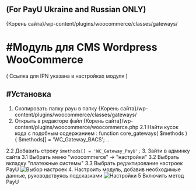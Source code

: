 (For PayU Ukraine and Russian ONLY)
-------
{Корень сайта}/wp-content/plugins/woocommerce/classes/gateways/


#Модуль для CMS Wordpress WooCommerce
======

( Ссылка для IPN указана в настройках модуля )

#Установка
-------------
1. Скопировать папку payu в папку {Корень сайта}/wp-content/plugins/woocommerce/classes/gateways/
2. Открыть в редакторе файл {Корень сайта}/wp-content/plugins/woocommerce/woocommerce.php
2.1 Найти кусок кода с подобным содержанием :
		function core_gateways( $methods ) {
			$methods[] = 'WC_Gateway_BACS'; 
			..

2.2 Добавить строку  `$methods[] = 'WC_Gateway_PayU';`
3. Зайти в админку сайта
3.1 Выбрать меню "woocommerce" -> "настройки"
3.2 Выбрать вкладку "платежные системы"
3.3 Выбрать редактирование настроек PayU
![Выбор настроек][0]
4. Настроить модуль, добавив необходимые данные, руководствуясь подсказками
![Настройки][1]
5 Включить метод PayU



[0]: https://raw.github.com/PayUUA/Wordpress_Woocommerce/master/choose_settings.png
[1]: https://raw.github.com/PayUUA/Wordpress_Woocommerce/master/settings.png